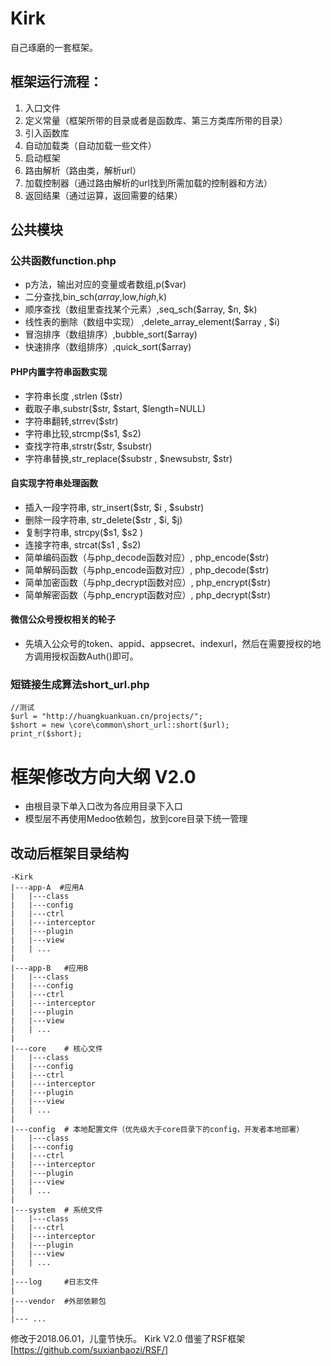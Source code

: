 # Kirk
自己琢磨的一套框架。

## 框架运行流程：
1. 入口文件
2. 定义常量（框架所带的目录或者是函数库、第三方类库所带的目录）
3. 引入函数库
4. 自动加载类（自动加载一些文件）
5. 启动框架
6. 路由解析（路由类，解析url）
7. 加载控制器（通过路由解析的url找到所需加载的控制器和方法）
8. 返回结果（通过运算，返回需要的结果）

## 公共模块

### 公共函数function.php
* p方法，输出对应的变量或者数组,p($var)
* 二分查找,bin_sch($array,$low,$high,$k)
* 顺序查找（数组里查找某个元素）,seq_sch($array, $n,  $k)
* 线性表的删除（数组中实现） ,delete_array_element($array , $i)
* 冒泡排序（数组排序）,bubble_sort($array)
* 快速排序（数组排序）,quick_sort($array)

#### PHP内置字符串函数实现  
* 字符串长度 ,strlen ($str)
* 截取子串,substr($str, $start, $length=NULL)  
* 字符串翻转,strrev($str)
* 字符串比较,strcmp($s1,  $s2)  
* 查找字符串,strstr($str, $substr)
* 字符串替换,str_replace($substr , $newsubstr, $str)  

#### 自实现字符串处理函数 
* 插入一段字符串, str_insert($str, $i , $substr)  
* 删除一段字符串, str_delete($str , $i, $j)  
* 复制字符串, strcpy($s1, $s2 ) 
* 连接字符串, strcat($s1 , $s2) 
* 简单编码函数（与php_decode函数对应）, php_encode($str)
* 简单解码函数（与php_encode函数对应）, php_decode($str)
* 简单加密函数（与php_decrypt函数对应）, php_encrypt($str)  
* 简单解密函数（与php_encrypt函数对应）, php_decrypt($str) 

#### 微信公众号授权相关的轮子
* 先填入公众号的token、appid、appsecret、indexurl，然后在需要授权的地方调用授权函数Auth()即可。

### 短链接生成算法short_url.php
```
//测试  
$url = "http://huangkuankuan.cn/projects/";
$short = new \core\common\short_url::short($url);
print_r($short);
```

# 框架修改方向大纲 V2.0
* 由根目录下单入口改为各应用目录下入口
* 模型层不再使用Medoo依赖包，放到core目录下统一管理

## 改动后框架目录结构
```
-Kirk
|---app-A  #应用A
|   |---class
|   |---config
|   |---ctrl
|   |---interceptor
|   |---plugin
|   |---view
|   | ...
|
|---app-B   #应用B
|   |---class
|   |---config
|   |---ctrl
|   |---interceptor
|   |---plugin
|   |---view
|   | ...
|
|---core    # 核心文件
|   |---class
|   |---config
|   |---ctrl
|   |---interceptor
|   |---plugin
|   |---view
|   | ...
|
|---config  # 本地配置文件（优先级大于core目录下的config，开发者本地部署）
|   |---class
|   |---config
|   |---ctrl
|   |---interceptor
|   |---plugin
|   |---view
|   | ...
|
|---system  # 系统文件
|   |---class
|   |---ctrl
|   |---interceptor
|   |---plugin
|   |---view
|   | ...
|
|---log     #日志文件
|
|---vendor  #外部依赖包
|
|--- ...
```
修改于2018.06.01，儿童节快乐。
Kirk V2.0 借鉴了RSF框架[https://github.com/suxianbaozi/RSF/]
